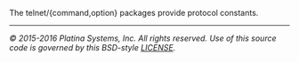 The telnet/{command,option} packages provide protocol constants.

---

*&copy; 2015-2016 Platina Systems, Inc. All rights reserved.
Use of this source code is governed by this BSD-style [LICENSE].*

[LICENSE]: ../../../../LICENSE
